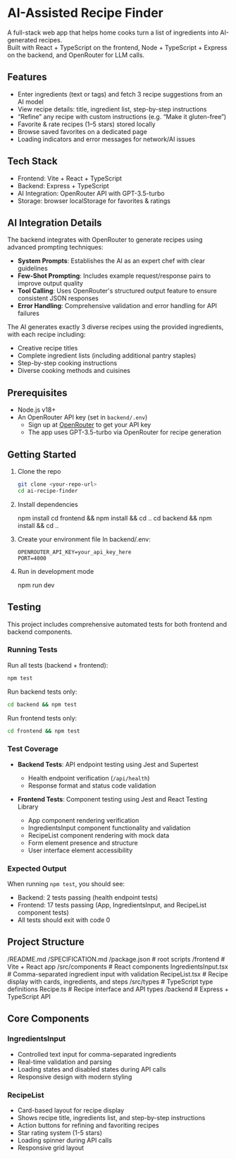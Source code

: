 # AI-Assisted Recipe Finder

A full-stack web app that helps home cooks turn a list of ingredients into AI-generated recipes.  
Built with React + TypeScript on the frontend, Node + TypeScript + Express on the backend, and OpenRouter for LLM calls.

## Features
- Enter ingredients (text or tags) and fetch 3 recipe suggestions from an AI model
- View recipe details: title, ingredient list, step-by-step instructions
- “Refine” any recipe with custom instructions (e.g. “Make it gluten-free”)
- Favorite & rate recipes (1–5 stars) stored locally
- Browse saved favorites on a dedicated page
- Loading indicators and error messages for network/AI issues

## Tech Stack
- Frontend: Vite + React + TypeScript
- Backend: Express + TypeScript
- AI Integration: OpenRouter API with GPT-3.5-turbo
- Storage: browser localStorage for favorites & ratings

## AI Integration Details
The backend integrates with OpenRouter to generate recipes using advanced prompting techniques:

- **System Prompts**: Establishes the AI as an expert chef with clear guidelines
- **Few-Shot Prompting**: Includes example request/response pairs to improve output quality
- **Tool Calling**: Uses OpenRouter's structured output feature to ensure consistent JSON responses
- **Error Handling**: Comprehensive validation and error handling for API failures

The AI generates exactly 3 diverse recipes using the provided ingredients, with each recipe including:
- Creative recipe titles
- Complete ingredient lists (including additional pantry staples)
- Step-by-step cooking instructions
- Diverse cooking methods and cuisines

## Prerequisites
- Node.js v18+  
- An OpenRouter API key (set in `backend/.env`)
  - Sign up at [OpenRouter](https://openrouter.ai/) to get your API key
  - The app uses GPT-3.5-turbo via OpenRouter for recipe generation

## Getting Started

1. Clone the repo  
   ```bash
   git clone <your-repo-url>
   cd ai-recipe-finder

2. Install dependencies

    npm install
    cd frontend && npm install && cd ..
    cd backend  && npm install && cd ..

3. Create your environment file
    In backend/.env:
    ```
    OPENROUTER_API_KEY=your_api_key_here
    PORT=4000
    ```

4. Run in development mode
    
    npm run dev

## Testing

This project includes comprehensive automated tests for both frontend and backend components.

### Running Tests

Run all tests (backend + frontend):
```bash
npm test
```

Run backend tests only:
```bash
cd backend && npm test
```

Run frontend tests only:
```bash
cd frontend && npm test
```

### Test Coverage

- **Backend Tests**: API endpoint testing using Jest and Supertest
  - Health endpoint verification (`/api/health`)
  - Response format and status code validation
  
- **Frontend Tests**: Component testing using Jest and React Testing Library
  - App component rendering verification
  - IngredientsInput component functionality and validation
  - RecipeList component rendering with mock data
  - Form element presence and structure
  - User interface element accessibility

### Expected Output

When running `npm test`, you should see:
- Backend: 2 tests passing (health endpoint tests)
- Frontend: 17 tests passing (App, IngredientsInput, and RecipeList component tests)
- All tests should exit with code 0

## Project Structure

/README.md
/SPECIFICATION.md
/package.json        # root scripts
/frontend            # Vite + React app
  /src/components    # React components
    IngredientsInput.tsx  # Comma-separated ingredient input with validation
    RecipeList.tsx        # Recipe display with cards, ingredients, and steps
  /src/types         # TypeScript type definitions
    Recipe.ts             # Recipe interface and API types
/backend             # Express + TypeScript API

## Core Components

### IngredientsInput
- Controlled text input for comma-separated ingredients
- Real-time validation and parsing
- Loading states and disabled states during API calls
- Responsive design with modern styling

### RecipeList
- Card-based layout for recipe display
- Shows recipe title, ingredients list, and step-by-step instructions
- Action buttons for refining and favoriting recipes
- Star rating system (1-5 stars)
- Loading spinner during API calls
- Responsive grid layout
